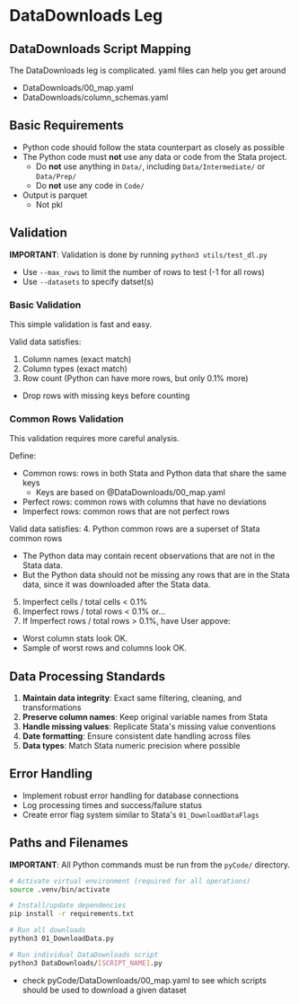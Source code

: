 # DataDownloads Leg

## DataDownloads Script Mapping

The DataDownloads leg is complicated. yaml files can help you get around
- DataDownloads/00_map.yaml
- DataDownloads/column_schemas.yaml


## Basic Requirements
- Python code should follow the stata counterpart as closely as possible
- The Python code must **not** use any data or code from the Stata project.
  - Do **not** use anything in `Data/`, including `Data/Intermediate/` or `Data/Prep/`
  - Do **not** use any code in `Code/`
- Output is parquet
  - Not pkl

## Validation 

**IMPORTANT**: Validation is done by running `python3 utils/test_dl.py`
  - Use `--max_rows` to limit the number of rows to test (-1 for all rows)
  - Use `--datasets` to specify datset(s)

### Basic Validation
This simple validation is fast and easy. 

Valid data satisfies:
1. Column names (exact match)
2. Column types (exact match)
3. Row count (Python can have more rows, but only 0.1% more)
  - Drop rows with missing keys before counting

### Common Rows Validation
This validation requires more careful analysis.

Define:
- Common rows: rows in both Stata and Python data that share the same keys 
  - Keys are based on @DataDownloads/00_map.yaml
- Perfect rows: common rows with columns that have no deviations
- Imperfect rows: common rows that are not perfect rows

Valid data satisfies:
4. Python common rows are a superset of Stata common rows
  - The Python data may contain recent observations that are not in the Stata data. 
  - But the Python data should not be missing any rows that are in the Stata data, since it was downloaded after the Stata data.
5. Imperfect cells / total cells < 0.1%
6. Imperfect rows / total rows < 0.1% or...
7. If Imperfect rows / total rows > 0.1%, have User appove:
  - Worst column stats look OK.
  - Sample of worst rows and columns look OK.

## Data Processing Standards
1. **Maintain data integrity**: Exact same filtering, cleaning, and transformations
2. **Preserve column names**: Keep original variable names from Stata
3. **Handle missing values**: Replicate Stata's missing value conventions
4. **Date formatting**: Ensure consistent date handling across files
5. **Data types**: Match Stata numeric precision where possible

## Error Handling
- Implement robust error handling for database connections
- Log processing times and success/failure status
- Create error flag system similar to Stata's `01_DownloadDataFlags`

## Paths and Filenames

**IMPORTANT**: All Python commands must be run from the `pyCode/` directory.

```bash
# Activate virtual environment (required for all operations)
source .venv/bin/activate

# Install/update dependencies
pip install -r requirements.txt

# Run all downloads
python3 01_DownloadData.py

# Run individual DataDownloads script
python3 DataDownloads/[SCRIPT_NAME].py

```
- check pyCode/DataDownloads/00_map.yaml to see which scripts should be used to download a given dataset
